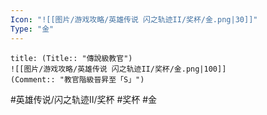 ```yaml
---
Icon: "![[图片/游戏攻略/英雄传说 闪之轨迹II/奖杯/金.png|30]]"
Type: "金"
---
```

```ad-ed-sen-2-gold
title: (Title:: "傳說級教官")
![[图片/游戏攻略/英雄传说 闪之轨迹II/奖杯/金.png|100]]
(Comment:: "教官階級晉昇至「S」")
```

#英雄传说/闪之轨迹II/奖杯  #奖杯 #金